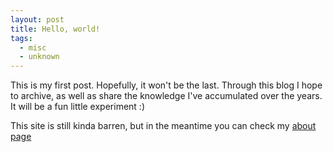 ```yaml
---
layout: post
title: Hello, world!
tags: 
  - misc
  - unknown
---
```

This is my first post. Hopefully, it won't be the last.
Through this blog I hope to archive, as well as share the knowledge
I've accumulated over the years. It will be a fun little experiment :)

This site is still kinda barren, but in the meantime you can check my [about page](/about)